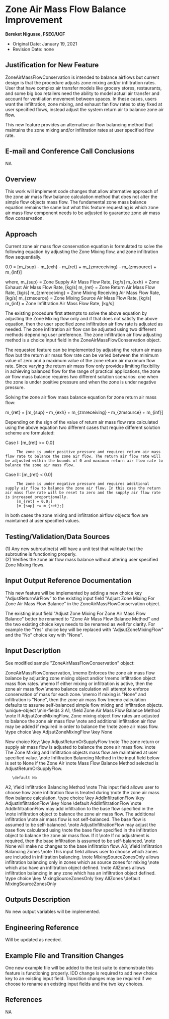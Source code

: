 Zone Air Mass Flow Balance Improvement
=====================================

**Bereket Nigusse, FSEC/UCF**

 - Original Date: January 19, 2021
 - Revision Date: none
 

## Justification for New Feature ##

ZoneAirMassFlowConservation is intended to balance airflows but current design is that the procedure adjusts zone mixing and/or infiltration rates. User that have complex air transfer models like grocery stores, restaurants, and some big box retailers need the ability to model actual air transfer and account for ventilation movement between spaces. In these cases, users want the infiltration, zone mixing, and exhaust fan flow rates to stay fixed at user specified flows, instead adjust the system return air to balance zone air flow. 

This new feature provides an alternative air flow balancing method that maintains the zone mixing and/or infiltration rates at user specified flow rate.

## E-mail and  Conference Call Conclusions ##

NA

## Overview ##

This work will implement code changes that allow alternative approach of the zone air mass flow balance calculation method that does not alter the simple flow objects mass flow. 
The fundamental zone mass balance equation remains the same but what this feature requesting is which zone air mass flow component needs to be adjusted to guarantee zone air mass flow conservation.

## Approach ##

Current zone air mass flow conservation equation is formulated to solve the following equation by adjusting the Zone Mixing flow, and zone infiltration flow sequentially.

 0.0 = [m_{sup} - m_{exh} - m_{ret} + m_{zmreceiving} - m_{zmsource} + m_{inf}]
	
where,
m_{sup} = Zone Supply Air Mass Flow Rate, [kg/s]
m_{exh} = Zone Exhaust Air Mass Flow Rate, [kg/s]
m_{ret} = Zone Return Air Mass Flow Rate, [kg/s]
m_{zmreceiving} = Zone Mixing Receiving Air Mass Flow Rate, [kg/s]
m_{zmsource} = Zone Mixing Source Air Mass Flow Rate, [kg/s]
m_{inf} = Zone Infiltration Air Mass Flow Rate, [kg/s]

The existing procedure first attempts to solve the above equation by adjusting the Zone Mixing flow only and if that does not satisfy the above equation, then the user specified zone infiltration air flow rate is adjusted as needed.  The zone infiltration air flow can be adjusted using two different methods depending user preference. The zone infiltration air flow adjusting method is a choice input field in the ZoneAirMassFlowConservation object.

The requested feature can be implemented by adjusting the return air mass flow but the return air mass flow rate can be varied between the minimum value of zero and a maximum value of the zone return air maximum flow rate. Since varying the return air mass flow only provides limiting flexibility in achieving balanced flow for the range of practical applications, the zone air flow mass balance requires two different solution scenarios: one when the zone is under positive pressure and when the zone is under negative pressure.

Solving the zone air flow mass balance equation for zone return air mass flow:

m_{ret} = [m_{sup} - m_{exh} + m_{zmreceiving} - m_{zmsource} + m_{inf}]
 
Depending on the sign of the value of return air mass flow rate calculated using the above equation two different cases that require different solution scheme are formulated:

Case I:  [m_{ret} >= 0.0]

         The zone is under positive pressure and requires return air mass flow rate to balance the zone air flow. The return air flow rate will be adjusted within the bounds of 0 and maximum return air flow rate to balance the zone air mass flow.

Case II: [m_{ret} < 0.0]
            
         The zone is under negative pressure and requires additional supply air flow to balance the zone air flow. In this case the return air mass flow rate will be reset to zero and the supply air flow rate is increased proportionally.
		 [m_{ret} = 0.0;]
		 [m_{sup} += m_{ret};]
		 

In both cases the zone mixing and infiltration airflow objects flow are maintained at user specified values. 


## Testing/Validation/Data Sources ##

(1) Any new subroutine(s) will have a unit test that validate that the subroutine is functioning properly.  
(2) Verifies the zone air flow mass balance without altering user specified Zone Mixing flows.

## Input Output Reference Documentation ##

This new feature will be implemented by adding a new choice key "AdjustReturnAirFlow” to the existing input field "Adjust Zone Mixing For Zone Air Mass Flow Balance" in the ZoneAirMassFlowConservation object. 

The existing input field "Adjust Zone Mixing For Zone Air Mass Flow Balance" better be renamed to "Zone Air Mass Flow Balance Method" and the two existing choice keys needs to be renamed as well for clarity. For example the "Yes" choice key will be replaced with "AdjsutZoneMixingFlow" and the "No" choice key with "None".

## Input Description ##

See modified sample "ZoneAirMassFlowConservation" object:


ZoneAirMassFlowConservation,
       \memo Enforces the zone air mass flow balance by adjusting zone mixing object and/or
       \memo infiltration object mass flow rates.
       \memo If either mixing or infiltration is active, then the zone air mass flow
       \memo balance calculation will attempt to enforce conservation of mass for each zone.
       \memo If mixing is "None" and infiltration is "None", then the zone air mass flow
       \memo calculation defaults to assume self-balanced simple flow mixing and infiltration objects.
       \unique-object
       \min-fields 3
  A1,  \field Zone Air Mass Flow Balance Method
       \note If AdjsutZoneMixingFlow, Zone mixing object flow rates are adjusted to balance the zone air mass flow
       \note and additional infiltration air flow may be added if required in order to balance the
       \note zone air mass flow.
       \type choice
       \key AdjsutZoneMixingFlow
       \key None

New choice Key:
       \key AdjustReturnOrSupplyFlow
	   \note The zone return or supply air mass flow is adjusted to balance the zone air mass flow.
	   \note The Zone Mixing and Infiltration objects mass flow are maintained at user specified value.
	   \note Infiltration Balancing Method in the input field below is set to None if the Zone Air
	   \note Mass Flow Balance Method selected is AdjustReturnOrSupplyFlow.
	   
       \default No
  A2,  \field Infiltration Balancing Method
       \note This input field allows user to choose how zone infiltration flow is treated during
       \note the zone air mass flow balance calculation.
       \type choice
       \key AddInfiltrationFlow
       \key AdjustInfiltrationFlow
       \key None
       \default AddInfiltrationFlow
       \note AddInfiltrationFlow may add infiltration to the base flow specified in the
       \note infiltration object to balance the zone air mass flow. The additional infiltration
       \note air mass flow is not self-balanced. The base flow is assumed to be self-balanced.
       \note AdjustInfiltrationFlow may adjust the base flow calculated using
       \note the base flow specified in the infiltration object to balance the zone air mass flow. If it
       \note If no adjustment is required, then the base infiltration is assumed to be self-balanced.
       \note None will make no changes to the base infiltration flow.
  A3;  \field Infiltration Balancing Zones
       \note This input field allows user to choose which zones are included in infiltration balancing.
       \note MixingSourceZonesOnly allows infiltration balancing only in zones which as source zones for mixing
       \note which also have an infiltration object defined.
       \note AllZones allows infiltration balancing in any zone which has an infiltration object defined.
       \type choice
       \key MixingSourceZonesOnly
       \key AllZones
       \default MixingSourceZonesOnly

## Outputs Description ##

No new output variables will be implemented.

## Engineering Reference ##

Will be updated as needed. 

## Example File and Transition Changes ##

One new example file will be added to the test suite to demonstrate this feature is functioning properly. IDD change is required to add new choice key to an existing input field. Transition changes may be required if we choose to rename an existing input fields and the two key choices. 

## References ##

NA
